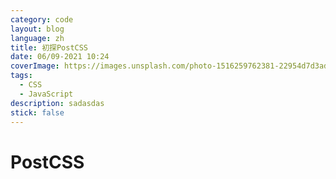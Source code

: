 ```yaml
---
category: code
layout: blog
language: zh
title: 初探PostCSS
date: 06/09-2021 10:24
coverImage: https://images.unsplash.com/photo-1516259762381-22954d7d3ad2?ixid=MnwxMjA3fDB8MHxwaG90by1wYWdlfHx8fGVufDB8fHx8&ixlib=rb-1.2.1&auto=format&fit=crop&w=1280&q=80
tags:
  - CSS
  - JavaScript
description: sadasdas
stick: false
---
```


# PostCSS

